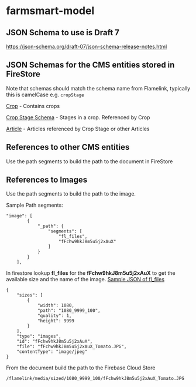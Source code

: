 # farmsmart-model

## JSON Schema to use is Draft 7

https://json-schema.org/draft-07/json-schema-release-notes.html

## JSON Schemas for the CMS entities stored in FireStore

Note that schemas should match the schema name from Flamelink, typically this is camelCase e.g. `cropStage`

[Crop](./schemas/crop.schema.json) - Contains crops

[Crop Stage Schema](./schemas/cropStage.schema.json) - Stages in a crop. Referenced by Crop

[Article](./schemas/article.schema.json) - Articles referenced by Crop Stage or other Articles

## References to other CMS entities

Use the path segments to build the path to the document in FireStore

## References to Images

Use the path segments to build the path to the image.

Sample Path segments:

```
"image": [
        {
            "_path": {
                "segments": [
                    "fl_files",
                    "fFchw9hkJ8m5u5j2xAuX"
                ]
            }
        }
    ],
```

In firestore lookup **fl_files** for the **fFchw9hkJ8m5u5j2xAuX** to get the available size and the name of the image. [Sample JSON of fl_files](./json/fl_files_sample.json)

```
{
    "sizes": [
        {
            "width": 1080,
            "path": "1080_9999_100",
            "quality": 1,
            "height": 9999
        }
    ],
    "type": "images",
    "id": "fFchw9hkJ8m5u5j2xAuX",
    "file": "fFchw9hkJ8m5u5j2xAuX_Tomato.JPG",
    "contentType": "image/jpeg"
}
```

From the document build the path to the Firebase Cloud Store

```
/flamelink/media/sized/1080_9999_100/fFchw9hkJ8m5u5j2xAuX_Tomato.JPG
```
